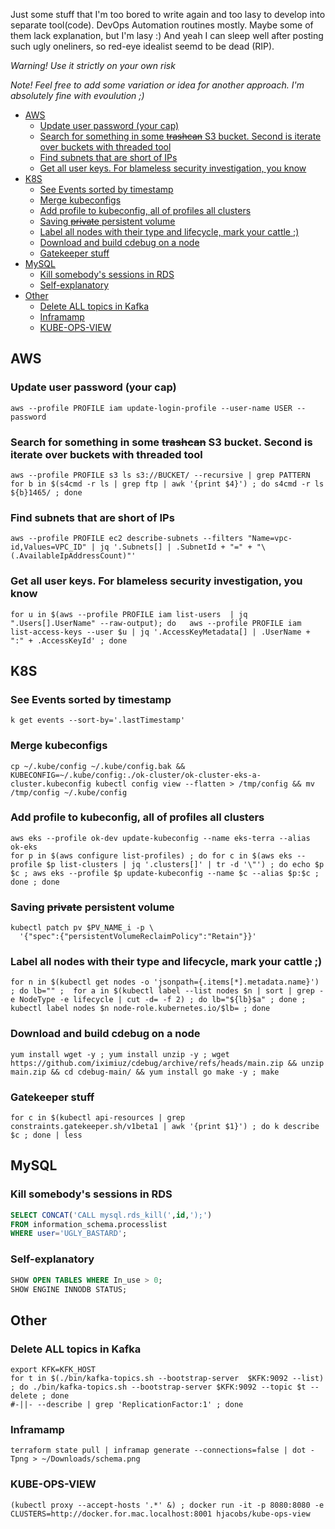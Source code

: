 
Just some stuff that I'm too bored to write again and too lasy to develop into separate tool(code).
DevOps Automation routines mostly. Maybe some of them lack explanation, but I'm lasy :) And yeah I can sleep well after posting such ugly oneliners, so red-eye idealist seemd to be dead (RIP).

_Warning! Use it strictly on your own risk_

_Note! Feel free to add some variation or idea for another approach. I'm absolutely fine with evoulution ;)_ 

<!-- TOC -->
  * [AWS](#aws)
    * [Update user password (your cap)](#update-user-password--your-cap-)
    * [Search for something in some ~~trashcan~~ S3 bucket. Second is iterate over buckets with threaded tool](#search-for-something-in-some-trashcan-s3-bucket-second-is-iterate-over-buckets-with-threaded-tool)
    * [Find subnets that are short of IPs](#find-subnets-that-are-short-of-ips)
    * [Get all user keys. For blameless security investigation, you know](#get-all-user-keys-for-blameless-security-investigation-you-know)
  * [K8S](#k8s)
    * [See Events sorted by timestamp](#see-events-sorted-by-timestamp)
    * [Merge kubeconfigs](#merge-kubeconfigs)
    * [Add profile to kubeconfig, all of profiles all clusters](#add-profile-to-kubeconfig-all-of-profiles-all-clusters)
    * [Saving ~~private~~ persistent volume](#saving-private-persistent-volume)
    * [Label all nodes with their type and lifecycle, mark your cattle ;)](#label-all-nodes-with-their-type-and-lifecycle-mark-your-cattle--)
    * [Download and build cdebug on a node](#download-and-build-cdebug-on-a-node)
    * [Gatekeeper stuff](#gatekeeper-stuff)
  * [MySQL](#mysql)
    * [Kill somebody's sessions in RDS](#kill-somebodys-sessions-in-rds)
    * [Self-explanatory](#self-explanatory)
  * [Other](#other)
    * [Delete ALL topics in Kafka](#delete-all-topics-in-kafka)
    * [Inframamp](#inframamp)
    * [KUBE-OPS-VIEW](#kube-ops-view)
<!-- TOC -->

## AWS

### Update user password (your cap)
```shell
aws --profile PROFILE iam update-login-profile --user-name USER --password
```

### Search for something in some ~~trashcan~~ S3 bucket. Second is iterate over buckets with threaded tool
```shell
aws --profile PROFILE s3 ls s3://BUCKET/ --recursive | grep PATTERN
for b in $(s4cmd -r ls | grep ftp | awk '{print $4}') ; do s4cmd -r ls ${b}1465/ ; done
```

### Find subnets that are short of IPs
```shell
aws --profile PROFILE ec2 describe-subnets --filters "Name=vpc-id,Values=VPC_ID" | jq '.Subnets[] | .SubnetId + "=" + "\(.AvailableIpAddressCount)"'
```

### Get all user keys. For blameless security investigation, you know
```shell
for u in $(aws --profile PROFILE iam list-users  | jq ".Users[].UserName" --raw-output); do   aws --profile PROFILE iam list-access-keys --user $u | jq '.AccessKeyMetadata[] | .UserName + ":" + .AccessKeyId' ; done
```

## K8S

### See Events sorted by timestamp
````shell
k get events --sort-by='.lastTimestamp'
````

### Merge kubeconfigs
```shell
cp ~/.kube/config ~/.kube/config.bak && KUBECONFIG=~/.kube/config:./ok-cluster/ok-cluster-eks-a-cluster.kubeconfig kubectl config view --flatten > /tmp/config && mv /tmp/config ~/.kube/config
```

### Add profile to kubeconfig, all of profiles all clusters
```shell
aws eks --profile ok-dev update-kubeconfig --name eks-terra --alias ok-eks
for p in $(aws configure list-profiles) ; do for c in $(aws eks --profile $p list-clusters | jq '.clusters[]' | tr -d '\"') ; do echo $p $c ; aws eks --profile $p update-kubeconfig --name $c --alias $p:$c ; done ; done
```

### Saving ~~private~~ persistent volume
```shell
kubectl patch pv $PV_NAME_i -p \
  '{"spec":{"persistentVolumeReclaimPolicy":"Retain"}}'
```

### Label all nodes with their type and lifecycle, mark your cattle ;)
```shell
for n in $(kubectl get nodes -o 'jsonpath={.items[*].metadata.name}') ; do lb="" ;  for a in $(kubectl label --list nodes $n | sort | grep -e NodeType -e lifecycle | cut -d= -f 2) ; do lb="${lb}$a" ; done ; kubectl label nodes $n node-role.kubernetes.io/$lb= ; done
```

### Download and build cdebug on a node
```shell
yum install wget -y ; yum install unzip -y ; wget https://github.com/iximiuz/cdebug/archive/refs/heads/main.zip && unzip main.zip && cd cdebug-main/ && yum install go make -y ; make
```

### Gatekeeper stuff 
```shell
for c in $(kubectl api-resources | grep constraints.gatekeeper.sh/v1beta1 | awk '{print $1}') ; do k describe $c ; done | less
````

## MySQL

### Kill somebody's sessions in RDS
```SQL
SELECT CONCAT('CALL mysql.rds_kill(',id,');')
FROM information_schema.processlist
WHERE user='UGLY_BASTARD';
```

### Self-explanatory
```SQL
SHOW OPEN TABLES WHERE In_use > 0;
SHOW ENGINE INNODB STATUS;
```

## Other

### Delete ALL topics in Kafka
```shell
export KFK=KFK_HOST
for t in $(./bin/kafka-topics.sh --bootstrap-server  $KFK:9092 --list) ; do ./bin/kafka-topics.sh --bootstrap-server $KFK:9092 --topic $t --delete ; done
#-||- --describe | grep 'ReplicationFactor:1' ; done
```

### Inframamp
```shell
terraform state pull | inframap generate --connections=false | dot -Tpng > ~/Downloads/schema.png
```
### KUBE-OPS-VIEW
````shell
(kubectl proxy --accept-hosts '.*' &) ; docker run -it -p 8080:8080 -e CLUSTERS=http://docker.for.mac.localhost:8001 hjacobs/kube-ops-view
````
